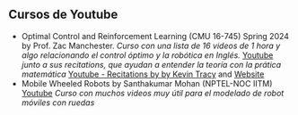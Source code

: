 ## Cursos de Youtube
- Optimal Control and Reinforcement Learning (CMU 16-745) Spring 2024 by Prof. Zac Manchester. *Curso con una lista de 16 videos de 1 hora y algo relacionando el control óptimo y la robótica en Inglés.* [Youtube](https://youtu.be/Kj88Nory8ec?si=JU_qB1Aj_pqWQH1w) *junto a sus recitations, que ayudan a entender la teoría con la prática matemática* [Youtube - Recitations by by Kevin Tracy](https://youtu.be/97JZi5ztc3c?si=IyFwk7nXSawswAbh) and [Website](https://optimalcontrol.ri.cmu.edu/)
- Mobile Wheeled Robots by Santhakumar Mohan (NPTEL-NOC IITM) [Youtube](https://youtu.be/k5Er0-HD-qw?si=WM3t4IZw0d4dJgsa) *Curso con muchos videos muy útil para el modelado de robot móviles con ruedas*
